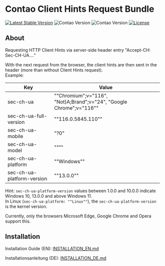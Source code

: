 # Contao Client Hints Request Bundle

[![Latest Stable Version](https://poser.pugx.org/bugbuster/contao-clienthints-request-bundle/v/stable.svg)](https://packagist.org/packages/bugbuster/contao-clienthints-request-bundle) 
![Contao Version](https://img.shields.io/badge/Contao-4.13-orange)
![Contao Version](https://img.shields.io/badge/Contao-5.2-orange)
[![License](https://poser.pugx.org/bugbuster/contao-clienthints-request-bundle/license.svg)](https://packagist.org/packages/bugbuster/contao-clienthints-request-bundle)

## About

Requesting HTTP Client Hints via server-side header entry "Accept-CH: Sec-CH-UA...."

With the next request from the browser, the client hints are then sent in the header (more than without Client Hints request).<br>
Example:

| Key 	| Value	|
|---	|---	|
|sec-ch-ua          	    |""Chromium";v="116", "Not)A;Brand";v="24", "Google Chrome";v="116""
|sec-ch-ua-full-version	    |""116.0.5845.110""
|sec-ch-ua-mobile	        |"?0"
|sec-ch-ua-model	        |""""
|sec-ch-ua-platform	        |""Windows""
|sec-ch-ua-platform-version	|""13.0.0""

Hint: `sec-ch-ua-platform-version` values between 1.0.0 and 10.0.0 indicate Windows 10, 13.0.0 and above Windows 11.<br>
In Linux (`sec-ch-ua-platform: ""Linux""`), the `sec-ch-ua-platform-version` is the kernel version.

Currently, only the browsers Microsoft Edge, Google Chrome and Opera support this.

## Installation

Installation Guide (EN): [INSTALLATION_EN.md](INSTALLATION_EN.md)

Installationsanleitung (DE): [INSTALLATION_DE.md](INSTALLATION_DE.md)

